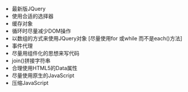 + 最新版JQuery
+ 使用合适的选择器  
+ 缓存对象 
+ 循环时尽量减少DOM操作  
+ 以数组的方式来使用JQuery对象 [尽量使用for 或while 而不是each()方法]
+ 事件代理 
+ 尽量用组件化的思想来写代码
+ join()拼接字符串  
+ 合理使用HTML5的Data属性  
+ 尽量使用原生的JavaScript
+ 压缩JavaScript  

